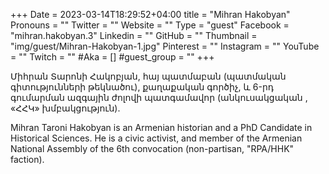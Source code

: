 +++
Date = 2023-03-14T18:29:52+04:00
title = "Mihran Hakobyan"
Pronouns = ""
Twitter = ""
Website = ""
Type = "guest"
Facebook = "mihran.hakobyan.3"
Linkedin = ""
GitHub = ""
Thumbnail = "img/guest/Mihran-Hakobyan-1.jpg"
Pinterest = ""
Instagram = ""
YouTube = ""
Twitch = ""
#Aka = []
#guest_group = ""
+++

Միհրան Տարոնի Հակոբյան, հայ պատմաբան (պատմական գիտությունների թեկնածու), քաղաքական գործիչ, և 6-րդ գումարման ազգային ժոլովի պատգամավոր (անկուսակցական , «ՀՀԿ» խմբակցություն).

Mihran Taroni Hakobyan is an Armenian historian and a PhD Candidate in Historical Sciences. He is a civic activist, and member of the Armenian National Assembly of the 6th convocation (non-partisan, "RPA/HHK" faction).
